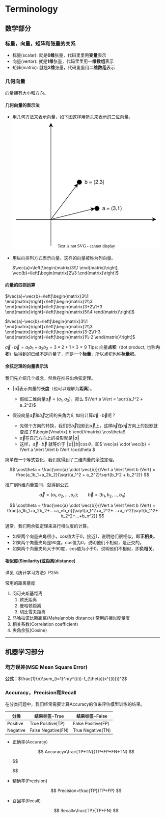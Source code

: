 # Terminology

## 数学部分

### 标量，向量，矩阵和张量的关系

* 标量(scalar): 就是**0维**张量，代码里里用**变量**表示
* 向量(vertor): 就是**1维**张量，代码里里用**一维数组**表示
* 矩阵(matrix): 就是**2维**张量，代码里里用**二维数组**表示

### 几何向量

向量拥有大小和方向。

#### 几何向量的表示法

* 用几何方法来表示向量，如下图这样用箭头来表示的二位向量。
  ![LLMVector.svg](assets/LLM-Vector.svg)
* 用纵向排列方式表示向量，这样的向量被称为列向量。
  
  $\vec{a}=\left[\begin{matrix}3\\1 \end{matrix}\right], \vec{b}=\left[\begin{matrix}2\\3 \end{matrix}\right]$

#### 向量的四则运算

$\vec{a}+\vec{b}=\left[\begin{matrix}3\\1 \end{matrix}\right]+\left[\begin{matrix}2\\3 \end{matrix}\right]=\left[\begin{matrix}3+2\\1+3 \end{matrix}\right]=\left[\begin{matrix}5\\4 \end{matrix}\right]$

$\vec{a}-\vec{b}=\left[\begin{matrix}3\\1 \end{matrix}\right]+\left[\begin{matrix}2\\3 \end{matrix}\right]=\left[\begin{matrix}3-2\\1-3 \end{matrix}\right]=\left[\begin{matrix}1\\-2 \end{matrix}\right]$

$\vec{a} \cdot \vec{b} = a_1b_1+a_2b_2 = 3\times2+1\times3=9$
Tips: 向量**点积**（dot product, 也称**内积**）后得到的已经不是向量了，而是一个**标量**，所以点积也称**标量积**。

#### 余弦定理的向量表示法

我们先介绍几个概念，然后在推导出余弦定理。

* $\Vert a \Vert$表示向量的**长度**（也可以理解为**距离**）。
  
  * 假如二维向量$\vec{a} = (a_1,a_2)$，那么 $\Vert a \Vert = \sqrt{a_1^2 + a_2^2}$
* 假设向量$\vec{a}$和$\vec{b}$之间的夹角为$\theta$, 如何计算$\vec{a} \cdot \vec{b}$呢？
  
  * 先做个方向的转换，我们把$\vec{b}$投影到$\vec{a}$上，这样$\vec{b}$在$\vec{a}$方向上的投影就变成了$\begin{Vmatrix} b \end{Vmatrix} \cos\theta$
  * $\vec{a}$在自己方向上的投影就是$\Vert a \Vert$
  * 这样，$\vec{a} \cdot \vec{b}$ 就等价于 $\Vert a \Vert \Vert b \Vert \cos\theta$，即$  \vec{a} \cdot \vec{b} = \Vert a \Vert \Vert b \Vert \cos\theta  $

简单做一个等式变化，我们就得到了二维向量的余弦定理。

$$
\cos\theta  = \frac{\vec{a} \cdot \vec{b}}{\Vert a \Vert \Vert b \Vert} = \frac{a_1b_1+a_2b_2}{\sqrt{a_1^2 + a_2^2}\sqrt{b_1^2 + b_2^2}}
$$

推广到N维向量空间，就得到公式

$$
\vec{a} = (a_1,a_2,...,a_n);\qquad \vec{b} = (b_1,b_2,...,b_n)
$$

$$
\cos\theta  = \frac{\vec{a} \cdot \vec{b}}{\Vert a \Vert \Vert b \Vert} = \frac{a_1b_1+a_2b_2+...+a_nb_n}{\sqrt{a_1^2+a_2^2+...+a_n^2}\sqrt{b_1^2+ b_2^2+...+b_n^2}}
$$

通常，我们用余弦定理来进行相似度的计算。

* 如果两个向量夹角很小，cos值大于0，接近1，说明他们很相似，即**正相关**。
* 如果两个向量夹角是90度，cos值为0，说明他们不相似，是正交的。
* 如果两个向量夹角大于90度，cos值为小于0，说明他们不相似，即**负相关**。

#### 相似度(Similarity)或距离(distance)

详见《统计学习方法》P255

常用的距离量度

1. 闵可夫斯基距离
   1. 欧氏距离
   2. 曼哈顿距离
   3. 切比雪夫距离
2. 马哈拉诺比斯距离(Mahalanobis distance)
   常用的相似度量度
3. 相关系数(Correlation coefficient)
4. 夹角余弦(Cosine)

---

## 机器学习部分

### 均方误差(MSE:Mean Square Error)

**公式：**$\frac{1}{n}\sum_{i=1}^n(y^{(i)}-f_{\theta}(x^{(i)}))^2$

### Accuracy，Precision和Recall

在分类问题中，我们经常需要计算Accuracy的值来评估模型训练的结果。

| 分类 | 结果标签-True | 结果标签-False |
| --- | --- | --- |
| Positive | True Positive(TP) | False Positive(FP) |
| Negative | False Negative(FN) | True Negative(TN) |

* 正确率(Accuracy)
  
  $$
  Accuracy=\frac{TP+TN}{TP+FP+FN+TN}
  $$
  
  $$
  
  $$
* 精确率(Precision)
  
  $$
  Precision=\frac{TP}{TP+FP}
  $$
* 召回率(Recall)
  
  $$
  Recall=\frac{TP}{TP+FN}
  $$

